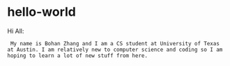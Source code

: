 # hello-world

Hi All:

     My name is Bohan Zhang and I am a CS student at University of Texas at Austin. I am relatively new to computer science and coding so I am hoping to learn a lot of new stuff from here. 
